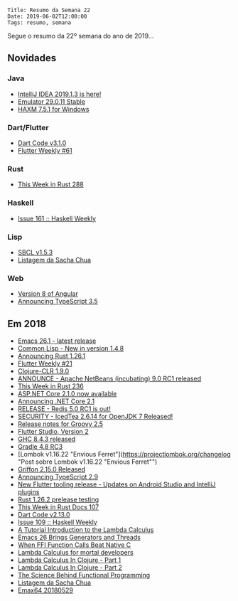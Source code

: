     Title: Resumo da Semana 22
    Date: 2019-06-02T12:00:00
    Tags: resumo, semana

Segue o resumo da 22º semana do ano de 2019...

<!-- more -->

## Novidades

### Java

* [IntelliJ IDEA 2019.1.3 is here!](https://blog.jetbrains.com/idea/2019/05/intellij-idea-2019-1-3-is-here "Post sobre IntelliJ IDEA 2019.1.3 is here!")
* [Emulator 29.0.11 Stable](https://androidstudio.googleblog.com/2019/05/emulator-29011-stable.html "Post sobre Emulator 29.0.11 Stable")
* [HAXM 7.5.1 for Windows](https://androidstudio.googleblog.com/2019/05/haxm-751-for-windows.html "Post sobre HAXM 7.5.1 for Windows")

### Dart/Flutter

* [Dart Code v3.1.0](https://dartcode.org/releases/v3-1 "Post sobre Dart Code v3.1.0")
* [Flutter Weekly #61](https://us17.campaign-archive.com/?u=c8d8d18b6e2c6316ddc1d48a0&id=484c61521d "Post sobre Flutter Weekly #61")

### Rust

* [This Week in Rust 288](https://this-week-in-rust.org/blog/2019/05/28/this-week-in-rust-288 "Post sobre This Week in Rust 288")

### Haskell

* [Issue 161 :: Haskell Weekly](https://haskellweekly.news/issues/161.html "Post sobre Issue 161 :: Haskell Weekly")

### Lisp

* [SBCL v1.5.3](http://www.sbcl.org/all-news.html?1.5.3#1.5.3 "Post sobre SBCL v1.5.3")
* [Listagem da Sacha Chua](http://sachachua.com/blog/category/emacs-news "Post sobre Listagem da Sacha Chua")

### Web

* [Version 8 of Angular](https://blog.angular.io/version-8-of-angular-smaller-bundles-cli-apis-and-alignment-with-the-ecosystem-af0261112a27 "Post sobre Version 8 of Angular")
* [Announcing TypeScript 3.5](https://devblogs.microsoft.com/typescript/announcing-typescript-3-5 "Post sobre Announcing TypeScript 3.5")

## Em 2018

* [Emacs 26.1 - latest release](https://www.gnu.org/software/emacs "Post sobre Emacs 26.1 - latest release")
* [Common Lisp - New in version 1.4.8](http://sbcl.org/all-news.html?1.4.8#1.4.8 "Post sobre Common Lisp - New in version 1.4.8")
* [Announcing Rust 1.26.1](https://blog.rust-lang.org/2018/05/29/Rust-1.26.1.html "Post sobre Announcing Rust 1.26.1")
* [Flutter Weekly #21](https://mailchi.mp/6bf61cae4a70/flutter-weekly-275093 "Post sobre Flutter Weekly #21")
* [Clojure-CLR 1.9.0](https://github.com/clojure/clojure-clr/releases/tag/clojure-1.9.0 "Post sobre Clojure-CLR")
* [ANNOUNCE - Apache NetBeans (incubating) 9.0 RC1 released](https://blogs.apache.org/netbeans/entry/announce-apache-netbeans-incubating-91 "Post sobre [ANNOUNCE] Apache NetBeans (incubating) 9.0 RC1 released")
* [This Week in Rust 236](https://this-week-in-rust.org/blog/2018/05/29/this-week-in-rust-236 "Post sobre This Week in Rust 236")
* [ASP.NET Core 2.1.0 now available](https://blogs.msdn.microsoft.com/webdev/2018/05/30/asp-net-core-2-1-0-now-available "Post sobre ASP.NET")
* [Announcing .NET Core 2.1](https://blogs.msdn.microsoft.com/dotnet/2018/05/30/announcing-net-core-2-1 "Post sobre Announcing .NET Core 2.1")
* [RELEASE - Redis 5.0 RC1 is out!](https://groups.google.com/forum/#!topic/redis-db/9FcwPtutyyQ "Post sobre [RELEASE] Redis 5.0 RC1 is out!")
* [SECURITY - IcedTea 2.6.14 for OpenJDK 7 Released!](http://blog.fuseyism.com/index.php/2018/05/30/security-icedtea-2-6-14-for-openjdk-7-released "Post sobre [SECURITY] IcedTea 2.6.14 for OpenJDK 7 Released!")
* [Release notes for Groovy 2.5](http://groovy-lang.org/releasenotes/groovy-2.5.html "Post sobre Release notes for Groovy 2.5")
* [Flutter Studio, Version 2](https://flutterstudio.app "Post sobre Flutter Studio, Version 2")
* [GHC 8.4.3 released](https://ghc.haskell.org/trac/ghc/blog/ghc-8.4.3-released "Post sobre GHC 8.4.3 released")
* [Gradle 4.8 RC3](https://github.com/gradle/gradle/releases/tag/v4.8.0-RC3 "Post sobre Gradle 4.8 RC3")
* [Lombok v1.16.22 "Envious Ferret"](https://projectlombok.org/changelog "Post sobre Lombok v1.16.22 "Envious Ferret"")
* [Griffon 2.15.0 Released](http://griffon-framework.org/news/griffon_2.15.0.html "Post sobre Griffon 2.15.0 Released")
* [Announcing TypeScript 2.9](https://blogs.msdn.microsoft.com/typescript/2018/05/31/announcing-typescript-2-9 "Post sobre Announcing TypeScript 2.9")
* [New Flutter tooling release - Updates on Android Studio and IntelliJ plugins](https://groups.google.com/forum/?hl=pt-BR#!topic/flutter-dev/FTUXoZ7rSHc "Post sobre New Flutter tooling release - Updates on Android Studio and IntelliJ plugins")
* [Rust 1.26.2 prelease testing](https://internals.rust-lang.org/t/rust-1-26-2-prelease-testing/7677 "Post sobre Rust 1.26.2 prelease testing")
* [This Week in Rust Docs 107](http://guillaumegomez.github.io/this-week-in-rust-docs/blog/this-week-in-rust-docs-107 "Post sobre This Week in Rust Docs 107")
* [Dart Code v2.13.0](https://dartcode.org/releases/v2-13 "Post sobre Dart Code v2.13.0")
* [Issue 109 :: Haskell Weekly](https://haskellweekly.news/issues/109.html "Post sobre Issue 109 :: Haskell Weekly")
* [A Tutorial Introduction to the Lambda Calculus](http://www.inf.fu-berlin.de/lehre/WS03/alpi/lambda.pdf "Artigo sobre [A Tutorial Introduction to the Lambda Calculus]")
* [Emacs 26 Brings Generators and Threads](http://nullprogram.com/blog/2018/05/31 "Artigo sobre Emacs 26 Brings Generators and Threads")
* [When FFI Function Calls Beat Native C](https://nullprogram.com/blog/2018/05/27 "Artigo sobre When FFI Function Calls Beat Native C")
* [Lambda Calculus for mortal developers](https://codurance.com/2017/11/09/lambda-calculus-for-mortal-developers "Artigo sobre Lambda Calculus for mortal developers")
* [Lambda Calculus In Clojure - Part 1](https://functional.works-hub.com/learn/lmbda-calculus-in-clojure-part-1-4cb7b "Artigo sobre Lambda Calculus In Clojure - Part 1")
* [Lambda Calculus In Clojure - Part 2](https://functional.works-hub.com/learn/lambda-calculus-in-clojure-part-2-09259 "Artigo sobre Lambda Calculus In Clojure - Part 2")
* [The Science Behind Functional Programming](https://functional.works-hub.com/learn/the-science-behind-functional-programming-3b060 "Artigo sobre The Science Behind Functional Programming")
* [Listagem da Sacha Chua](http://sachachua.com/blog/category/emacs-news "Post sobre Listagem da Sacha Chua")
* [Emax64 20180529](https://github.com/m-parashar/emax64/releases/tag/20180529 "Post sobre Emax64 20180529")
